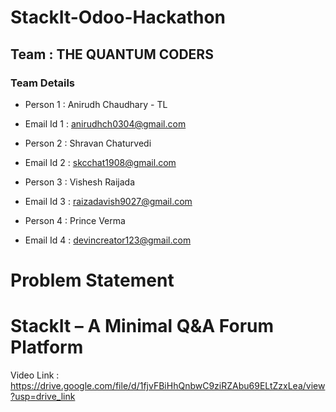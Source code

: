 # StackIt-Odoo-Hackathon

## Team : THE QUANTUM CODERS

### Team Details 

- Person 1 : Anirudh Chaudhary - TL
- Email Id 1 : anirudhch0304@gmail.com

- Person 2 : Shravan Chaturvedi
- Email Id 2 : skcchat1908@gmail.com

- Person 3 : Vishesh Raijada
- Email Id 3 : raizadavish9027@gmail.com

- Person 4 : Prince Verma
- Email Id 4 : devincreator123@gmail.com

# Problem Statement
# StackIt – A Minimal Q&A Forum Platform

Video Link : https://drive.google.com/file/d/1fjvFBiHhQnbwC9ziRZAbu69ELtZzxLea/view?usp=drive_link
